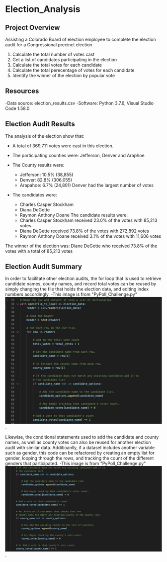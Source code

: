 # Election_Analysis

## Project Overview 
Assisting a Colorado Board of election employee to complete the election audit for a Congressional precinct election 

1. Calculate the total number of votes cast
2. Get a list of candidates participating in the election
3. Calculate the total votes for each candidate 
4. Calculate the total perecentage of votes for each candidate 
5. Identify the winner of the election by popular vote 

## Resources 
-Data source: election_results.csv
-Software: Python 3.7.6, Visual Studio Code 1.58.0 
 
 ## Election Audit Results 
  The analysis of the election show that: 
  
 - A total of 369,711 votes were cast in this election. 
 - The participating counties were: Jefferson, Denver and Araphoe 
 - The County results were:
     -  Jefferson: 10.5% (38,855)
     -  Denver: 82.8% (306,055)
     - Arapahoe: 6.7% (24,801)
 Denver had the largest number of votes 
 
- The candidates were: 
  - Charles Casper Stockham
  - Diana DeGette
  - Raymon Anthony Doane
 The candidate results were:
  - Charles Casper Stockham received 23.0% of the votes with 85,213 votes 
  - Diana DeGette received 73.8% of the votes with 272,892 votes
  - Raymon Anthony Doane received 3.1% of the votes with 11,606 votes
 
 The winner of the election was: 
  Diane DeGette who received 73.8% of the votes with a total of 85,213 votes 
  
## Election Audit Summary 
In order to facilitate other election audits, the for loop that is used to retrieve candidate names, county names, and record total votes can be reused by simply changing the file that holds the election data, and editing index numbers accordingly.
  -This image is from "PyPoll_Challenge.py"
![CodeImage1.png](CodeImage1.png).

Likewise, the conditional statements used to add the candidate and county names, as well as county votes can also be reused for another election audit with similar data. Additioanlly, if a dataset includes another variable such as gender, this code can be refactored by creating an empty list for gender, looping through the rows, and tracking the count of the different genders that participated. 
    -This image is from "PyPoll_Challenge.py"
![CodeImage2.png](CodeImage2.png).

